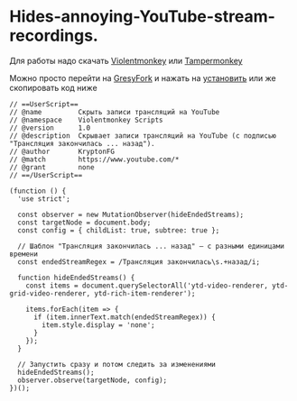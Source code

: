 # Hides-annoying-YouTube-stream-recordings.

Для работы надо скачать [Violentmonkey](https://github.com/violentmonkey/violentmonkey) или [Tampermonkey](https://github.com/Tampermonkey/tampermonkey)

Можно просто перейти на [GresyFork]([https://greasyfork.org/ru](https://greasyfork.org/ru/scripts/540383-%D1%81%D0%BA%D1%80%D1%8B%D1%82%D1%8C-%D0%B7%D0%B0%D0%BF%D0%B8%D1%81%D0%B8-%D1%82%D1%80%D0%B0%D0%BD%D1%81%D0%BB%D1%8F%D1%86%D0%B8%D0%B9-%D0%BD%D0%B0-youtube/code)) и нажать на [установить](chrome-extension://jinjaccalgkegednnccohejagnlnfdag/confirm/index.html#VMr8p29gmrm1m) или же скопировать код ниже

```
// ==UserScript==
// @name         Скрыть записи трансляций на YouTube
// @namespace    Violentmonkey Scripts
// @version      1.0
// @description  Скрывает записи трансляций на YouTube (с подписью "Трансляция закончилась ... назад").
// @author       KryptonFG
// @match        https://www.youtube.com/*
// @grant        none
// ==/UserScript==
 
(function () {
  'use strict';
 
  const observer = new MutationObserver(hideEndedStreams);
  const targetNode = document.body;
  const config = { childList: true, subtree: true };
 
  // Шаблон "Трансляция закончилась ... назад" — с разными единицами времени
  const endedStreamRegex = /Трансляция закончилась\s.+назад/i;
 
  function hideEndedStreams() {
    const items = document.querySelectorAll('ytd-video-renderer, ytd-grid-video-renderer, ytd-rich-item-renderer');
 
    items.forEach(item => {
      if (item.innerText.match(endedStreamRegex)) {
        item.style.display = 'none';
      }
    });
  }
 
  // Запустить сразу и потом следить за изменениями
  hideEndedStreams();
  observer.observe(targetNode, config);
})();
```
